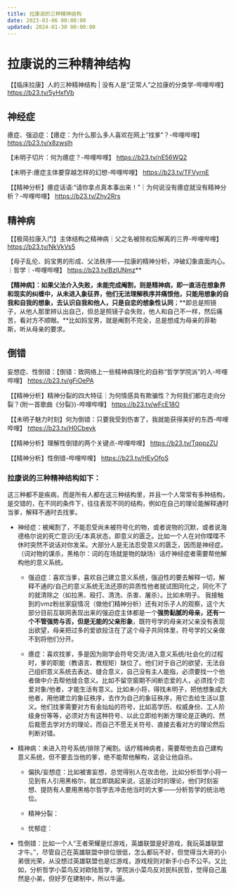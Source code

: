 ```yaml
---
title: 拉康说的三种精神结构
date: 2023-03-06 00:00:00
updated: 2024-01-30 00:00:00
---
```


# 拉康说的三种精神结构

【【临床拉康】人的三种精神结构 | 没有人是“正常人”之拉康的分类学-哔哩哔哩】 https://b23.tv/5yHxfVb

## 神经症

癔症、强迫症：【癔症：为什么那么多人喜欢在网上“找爹”？-哔哩哔哩】 https://b23.tv/x8zwslh

【未明子切片：何为癔症？-哔哩哔哩】 https://b23.tv/nE56WQ2

【未明子:癔症主体要穿越怎样的幻想-哔哩哔哩】 https://b23.tv/TFVyrnE

【【精神分析】癔症话语:“请你拿点真本事出来！”｜为何说没有癔症就没有精神分析？-哔哩哔哩】 https://b23.tv/Zhy2Rrs

## 精神病

【【极简拉康入门】主体结构之精神病｜父之名被除权后解离的三界-哔哩哔哩】 https://b23.tv/NkVkVs5

【母子乱伦、妈宝男的形成、父法秩序——拉康的精神分析，冲破幻象直面内心。｜哲学｜-哔哩哔哩】 https://b23.tv/BzlUNmz**

**【精神病】：**如果父法介入失败，未能完成阉割，则是精神病，即一直活在想象界和现实的纠缠中，从未进入象征界，他们无法理解秩序并痛恨他，只能用想象的自我和自我的想象，去认识自我和他人，只是**自恋的想象性认同**；**即总是照镜子，从他人那里辨认出自己，但总是照镜子会失败，他人和自己不一样，然后痛苦，看对方不顺眼。**比如妈宝男，就是阉割不完全，总是想成为母亲的菲勒斯，听从母亲的要求。

## 倒错

妄想症、性倒错：【倒错：致网络上一些精神病理化的自称“哲学学院派”的人-哔哩哔哩】 https://b23.tv/gFiOePA

【【精神分析】精神分裂的四大特征｜为何情感具有欺骗性？为何我们都在走向分裂？(附一首歌曲《分裂》)-哔哩哔哩】 https://b23.tv/wFcE18O

【【未明子魅力时刻】何为倒错：只要我受到伤害了，我就能获得美好的东西-哔哩哔哩】 https://b23.tv/H0Cbevk

【【精神分析】理解性倒错的两个关键点-哔哩哔哩】 https://b23.tv/TqppzZU

【【精神分析】性倒错-哔哩哔哩】 https://b23.tv/HEyOfoS

### 拉康说的三种精神结构如下：

这三种都不是疾病，而是所有人都在这三种结构里，并且一个人常常有多种结构，是交错的，在不同的条件下，往往表现不同的结构，例如在自己的理论能解释通时当爹，解释不通时去找爹。

* 神经症：被阉割了，不能忍受尚未被符号化的物，或者说物的沉默，或者说海德格尔说的死亡意识/无/本真状态，即意义的匮乏。比如一个人在对你喋喋不休时突然不说话对你发呆。大部分人是无法忍受意义的匮乏，因而是神经症。（词对物的谋杀，黑格尔：词的在场就是物的缺场）话疗神经症者需要帮他解构他的意义系统。

	* 强迫症：喜欢当爹，喜欢自己建立意义系统，强迫性的要去解释一切，解释不通的/自己的意义系统无法还原的异质性他者就试图同化之，同化不了的就清除之（如拉黑、殴打、清洗、杀害、屠杀）。比如未明子。   我接触到的vmz粉丝家庭情况（做他们精神分析）还有对乐子人的观察，这个大部分目前互联网表现出来的强迫症主体都是一个**强势黏腻的母亲，还有一个不管强势与否，但是无能的父亲形象**，既符号学的母亲对父亲没有表现出欲望，母亲把过多的爱欲投注在了这个母子共同体里，符号学的父亲做不到将他们分开。

	* 癔症：喜欢找爹，多是因为刚学会符号交流/进入意义系统/社会化的过程时，爹的职能（教语言、教规矩）缺位了。他们对于自己的欲望，无法自己组织意义系统去表达、缝合意义，自己没有主人能指，必须要找一个他者做中介去帮他缝合意义。比如不留空窗期不间断恋爱的人，必须找个恋爱对象/他者，才能生活有意义。比如未小将，得找未明子，把他想象成大他者，用他建立的象征秩序，去作为自己的象征秩序，用它去给生活以意义。他们找爹需要对方有金灿灿的符号，比如高学历、权威身份、工人阶级身份等等，必须对方有这种符号、以此立即给判断方理论是正确的、然后裁愿去学对方的理论，而自己不愿无关符号、直接去看对方的理论然后判断对错。

* 精神病：未进入符号系统/排除了阉割。话疗精神病者，需要帮他去自己建构意义系统，但不要去当他的爹，绝不能帮他解构，这会让他自杀。

	* 偏执/妄想症：比如被害妄想，总觉得别人在攻击他，比如分析哲学小将一见到有人引用黑格尔，就立即跳起来说，这是过时的理论，他们时刻妄想、提防有人要用黑格尔哲学去冲击他当时的大爹——分析哲学的统治地位。

	* 精神分裂：

	* 忧郁症：

* 性倒错：比如一个人“王者荣耀是烂游戏，英雄联盟是好游戏，我玩英雄联盟才牛。”，尽管自己在英雄联盟中排位很低，怎么都玩不好，但觉得当大哥的小弟很光荣，从没想过英雄联盟也是烂游戏，游戏规则对新手小白不公平。又比如，分析哲学小菜鸟反对欧陆哲学，学院派小菜鸟反对民科民哲，觉得自己虽然是小弟，但好歹在建制中，所以牛逼。

